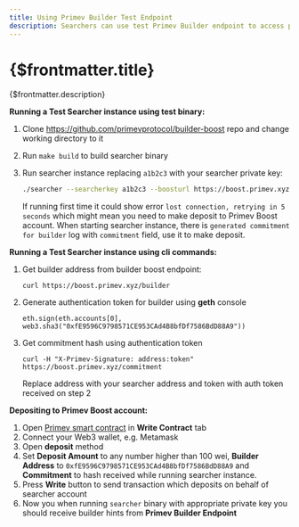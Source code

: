 ```yaml
---
title: Using Primev Builder Test Endpoint
description: Searchers can use test Primev Builder endpoint to access payloads. Endpoint is located under https://boost.primev.xyz/builder
---
```


# {$frontmatter.title}

{$frontmatter.description}


**Running a Test Searcher instance using test binary:**

1. Clone https://github.com/primevprotocol/builder-boost repo and change working directory to it
2. Run `make build` to build searcher binary
3. Run searcher instance replacing `a1b2c3` with your searcher private key:
    
    ```bash
    ./searcher --searcherkey a1b2c3 --boosturl https://boost.primev.xyz
    ```
    
    If running first time it could show error `lost connection, retrying in 5 seconds` which might mean you need to make deposit to Primev Boost account. When starting searcher instance, there is `generated commitment for builder` log with `commitment` field, use it to make deposit.
    

**Running a Test Searcher instance using cli commands:**

1. Get builder address from builder boost endpoint:
    
    `curl https://boost.primev.xyz/builder`
    
2. Generate authentication token for builder using **geth** console
    
    `eth.sign(eth.accounts[0], web3.sha3("0xfE9596C9798571CE953CAd4B8bfDf7586BdD88A9"))`
    
3. Get commitment hash using authentication token
    
    `curl -H "X-Primev-Signature: address:token" https://boost.primev.xyz/commitment`
    
    Replace address with your searcher address and token with auth token received on step 2
    

**Depositing to Primev Boost account:**

1. Open [Primev smart contract](https://sepolia.etherscan.io/address/0x6e100446995f4456773Cd3e96FA201266c44d4B8#writeContract) in **Write Contract** tab
2. Connect your Web3 wallet, e.g. Metamask
3. Open **deposit** method
4. Set **Deposit Amount** to any number higher than 100 wei, **Builder Address** to `0xfE9596C9798571CE953CAd4B8bfDf7586BdD88A9` and **Commitment** to hash received while running searcher instance.
5. Press **Write** button to send transaction which deposits on behalf of searcher account
6. Now you when running `searcher` binary with appropriate private key you should receive builder hints from **Primev Builder Endpoint**
